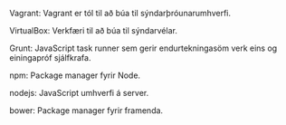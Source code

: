 Vagrant: Vagrant er tól til að búa til sýndarþróunarumhverfi.

VirtualBox: Verkfæri til að búa til sýndarvélar.

Grunt: JavaScript task runner sem gerir endurtekningasöm verk eins og einingapróf sjálfkrafa.

npm: Package manager fyrir Node.

nodejs: JavaScript umhverfi á server.

bower: Package manager fyrir framenda.
